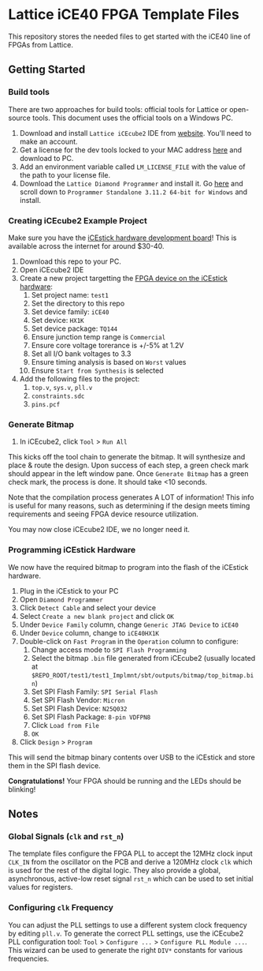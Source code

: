 # Lattice iCE40 FPGA Template Files

This repository stores the needed files to get started with the iCE40 line of FPGAs from Lattice.

## Getting Started

### Build tools

There are two approaches for build tools: official tools for Lattice or open-source tools. This document uses the official tools on a Windows PC.

1. Download and install `Lattice iCEcube2` IDE from [website](http://www.latticesemi.com/iCEcube2). You'll need to make an account.
2. Get a license for the dev tools locked to your MAC address [here](http://www.latticesemi.com/Support/Licensing/DiamondAndiCEcube2SoftwareLicensing/iceCube2) and download to PC.
3. Add an environment variable called `LM_LICENSE_FILE` with the value of the path to your license file.
4. Download the `Lattice Diamond Programmer` and install it. Go [here](http://www.latticesemi.com/latticediamond) and scroll down to `Programmer Standalone 3.11.2 64-bit for Windows` and install.

### Creating iCEcube2 Example Project

Make sure you have the [iCEstick hardware development board](https://www.latticesemi.com/icestick)! This is available across the internet for around $30-40.

1. Download this repo to your PC.
2. Open iCEcube2 IDE
3. Create a new project targetting the [FPGA device on the iCEstick hardware](https://www.digikey.com/product-detail/en/lattice-semiconductor-corporation/ICE40HX1K-TQ144/220-1565-ND/3083575):
    1. Set project name: `test1`
    2. Set the directory to this repo
    3. Set device family: `iCE40`
    4. Set device: `HX1K`
    5. Set device package: `TQ144`
    6. Ensure junction temp range is `Commercial`
    7. Ensure core voltage torerance is +/-5% at 1.2V 
    8. Set all I/O bank voltages to 3.3
    9. Ensure timing analysis is based on `Worst` values
    10. Ensure `Start from Synthesis` is selected
4. Add the following files to the project:
    1. `top.v`, `sys.v`, `pll.v`
    2. `constraints.sdc`
    3. `pins.pcf`

### Generate Bitmap

1. In iCEcube2, click `Tool` > `Run All`

This kicks off the tool chain to generate the bitmap. It will synthesize and place & route the design. Upon success of each step, a green check mark should appear in the left window pane. Once `Generate Bitmap` has a green check mark, the process is done. It should take <10 seconds.

Note that the compilation process generates A LOT of information! This info is useful for many reasons, such as determining if the design meets timing requirements and seeing FPGA device resource utilization.

You may now close iCEcube2 IDE, we no longer need it.

### Programming iCEstick Hardware

We now have the required bitmap to program into the flash of the iCEstick hardware.

1. Plug in the iCEstick to your PC
2. Open `Diamond Programmer`
3. Click `Detect Cable` and select your device
4. Select `Create a new blank project` and click `OK`
5. Under `Device Family` column, change `Generic JTAG Device` to `iCE40`
6. Under `Device` column, change to `iCE40HX1K`
7. Double-click on `Fast Program` in the `Operation` column to configure:
    1. Change access mode to `SPI Flash Programming`
    2. Select the bitmap `.bin` file generated from iCEcube2 (usually located at `$REPO_ROOT/test1/test1_Implmnt/sbt/outputs/bitmap/top_bitmap.bin`)
    3. Set SPI Flash Family: `SPI Serial Flash`
    4. Set SPI Flash Vendor: `Micron`
    5. Set SPI Flash Device: `N25Q032`
    6. Set SPI Flash Package: `8-pin VDFPN8`
    7. Click `Load from File`
    8. `OK`
8. Click `Design` > `Program`
 
This will send the bitmap binary contents over USB to the iCEstick and store them in the SPI flash device.

**Congratulations!** Your FPGA should be running and the LEDs should be blinking!


## Notes

### Global Signals (`clk` and `rst_n`)

The template files configure the FPGA PLL to accept the 12MHz clock input `CLK_IN` from the oscillator on the PCB and derive a 120MHz clock `clk` which is used for the rest of the digital logic. They also provide a global, asynchronous, active-low reset signal `rst_n` which can be used to set initial values for registers.

### Configuring `clk` Frequency

You can adjust the PLL settings to use a different system clock frequency by editing `pll.v`. To generate the correct PLL settings, use the iCEcube2 PLL configuration tool: `Tool` > `Configure ...` > `Configure PLL Module ...`. This wizard can be used to generate the right `DIV*` constants for various frequencies.
